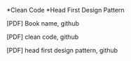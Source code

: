 *Clean Code
*Head First Design Pattern

[PDF] Book name, github

[PDF] clean code, github

[PDF] head first design pattern, github